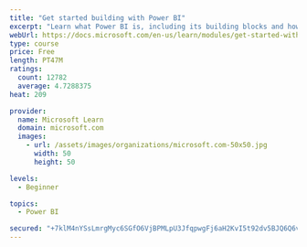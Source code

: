 ```yaml
---
title: "Get started building with Power BI"
excerpt: "Learn what Power BI is, including its building blocks and how they work together."
webUrl: https://docs.microsoft.com/en-us/learn/modules/get-started-with-power-bi/
type: course
price: Free
length: PT47M
ratings:
  count: 12782
  average: 4.7288375
heat: 209

provider:
  name: Microsoft Learn
  domain: microsoft.com
  images:
    - url: /assets/images/organizations/microsoft.com-50x50.jpg
      width: 50
      height: 50

levels:
  - Beginner

topics:
  - Power BI

secured: "+7klM4nYSsLmrgMyc6SGfO6VjBPMLpU3JfqpwgFj6aH2KvI5t92dv5BJQ6Q6v+AmCyRW6bEE4A8+86uaWE2ORJlO0yA+nLNvb+EcWuMCmn61hQaqxCEC9N0ZsJbsaPVmV04I5rgaJ2w4UHPStjrTGlS6TI03P/3YUjDK9Cfo8wCyDqWusFg2FuO7aLF5kXxL2lqXkSQSItXUIoUJFRmf7NpkNW+/EyeMyLXQbu8bNq8WJA4flmUQfltGIqF6Kp5SB3BZmoVfmc3nJme9gCijncs3MHc8tXoVl0EwT4ZFEXHc6APMa6EXUvfMKErRfiMOUInNBF5htiQ4Fmc6KqbWhL3ouRhOUy0Me3ivouEeJxT/I2TNpY38kDocbqw4cmwn;KBvXNKs2Df9VrYWD63O0xw=="
---
```


